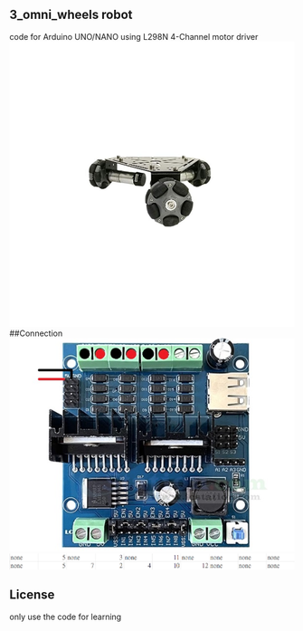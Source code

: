 ## 3_omni_wheels robot 
code for Arduino UNO/NANO
using L298N 4-Channel motor driver
![image](https://github.com/ARRRsunny/3-omni-wheels-car/blob/main/3_wheel_robot.jpg)
##Connection
![image](https://github.com/ARRRsunny/3-omni-wheels-car/blob/main/motordriver.jpg)
![image](https://github.com/ARRRsunny/3-omni-wheels-car/blob/main/pin.png)
## License
only use the code for learning
